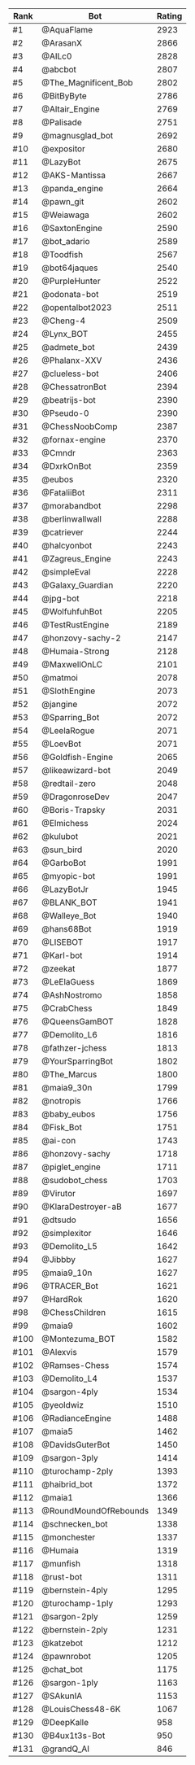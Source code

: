 Rank|Bot|Rating
---|---|---
#1|@AquaFlame|2923
#2|@ArasanX|2866
#3|@AILc0|2828
#4|@abcbot|2807
#5|@The_Magnificent_Bob|2802
#6|@BitByByte|2786
#7|@Altair_Engine|2769
#8|@Palisade|2751
#9|@magnusglad_bot|2692
#10|@expositor|2680
#11|@LazyBot|2675
#12|@AKS-Mantissa|2667
#13|@panda_engine|2664
#14|@pawn_git|2602
#15|@Weiawaga|2602
#16|@SaxtonEngine|2590
#17|@bot_adario|2589
#18|@Toodfish|2567
#19|@bot64jaques|2540
#20|@PurpleHunter|2522
#21|@odonata-bot|2519
#22|@opentalbot2023|2511
#23|@Cheng-4|2509
#24|@Lynx_BOT|2455
#25|@admete_bot|2439
#26|@Phalanx-XXV|2436
#27|@clueless-bot|2406
#28|@ChessatronBot|2394
#29|@beatrijs-bot|2390
#30|@Pseudo-0|2390
#31|@ChessNoobComp|2387
#32|@fornax-engine|2370
#33|@Cmndr|2363
#34|@DxrkOnBot|2359
#35|@eubos|2320
#36|@FataliiBot|2311
#37|@morabandbot|2298
#38|@berlinwallwall|2288
#39|@catriever|2244
#40|@halcyonbot|2243
#41|@Zagreus_Engine|2243
#42|@simpleEval|2228
#43|@Galaxy_Guardian|2220
#44|@jpg-bot|2218
#45|@WolfuhfuhBot|2205
#46|@TestRustEngine|2189
#47|@honzovy-sachy-2|2147
#48|@Humaia-Strong|2128
#49|@MaxwellOnLC|2101
#50|@matmoi|2078
#51|@SlothEngine|2073
#52|@jangine|2072
#53|@Sparring_Bot|2072
#54|@LeelaRogue|2071
#55|@LoevBot|2071
#56|@Goldfish-Engine|2065
#57|@likeawizard-bot|2049
#58|@redtail-zero|2048
#59|@DragonroseDev|2047
#60|@Boris-Trapsky|2031
#61|@Elmichess|2024
#62|@kulubot|2021
#63|@sun_bird|2020
#64|@GarboBot|1991
#65|@myopic-bot|1991
#66|@LazyBotJr|1945
#67|@BLANK_BOT|1941
#68|@Walleye_Bot|1940
#69|@hans68Bot|1919
#70|@LISEBOT|1917
#71|@Karl-bot|1914
#72|@zeekat|1877
#73|@LeElaGuess|1869
#74|@AshNostromo|1858
#75|@CrabChess|1849
#76|@QueensGamBOT|1828
#77|@Demolito_L6|1816
#78|@fathzer-jchess|1813
#79|@YourSparringBot|1802
#80|@The_Marcus|1800
#81|@maia9_30n|1799
#82|@notropis|1766
#83|@baby_eubos|1756
#84|@Fisk_Bot|1751
#85|@ai-con|1743
#86|@honzovy-sachy|1718
#87|@piglet_engine|1711
#88|@sudobot_chess|1703
#89|@Virutor|1697
#90|@KlaraDestroyer-aB|1677
#91|@dtsudo|1656
#92|@simplexitor|1646
#93|@Demolito_L5|1642
#94|@Jibbby|1627
#95|@maia9_10n|1627
#96|@TRACER_Bot|1621
#97|@HardRok|1620
#98|@ChessChildren|1615
#99|@maia9|1602
#100|@Montezuma_BOT|1582
#101|@Alexvis|1579
#102|@Ramses-Chess|1574
#103|@Demolito_L4|1537
#104|@sargon-4ply|1534
#105|@yeoldwiz|1510
#106|@RadianceEngine|1488
#107|@maia5|1462
#108|@DavidsGuterBot|1450
#109|@sargon-3ply|1414
#110|@turochamp-2ply|1393
#111|@haibrid_bot|1372
#112|@maia1|1366
#113|@RoundMoundOfRebounds|1349
#114|@schnecken_bot|1338
#115|@monchester|1337
#116|@Humaia|1319
#117|@munfish|1318
#118|@rust-bot|1311
#119|@bernstein-4ply|1295
#120|@turochamp-1ply|1293
#121|@sargon-2ply|1259
#122|@bernstein-2ply|1231
#123|@katzebot|1212
#124|@pawnrobot|1205
#125|@chat_bot|1175
#126|@sargon-1ply|1163
#127|@SAkunIA|1153
#128|@LouisChess48-6K|1067
#129|@DeepKalle|958
#130|@B4ux1t3s-Bot|950
#131|@grandQ_AI|846
